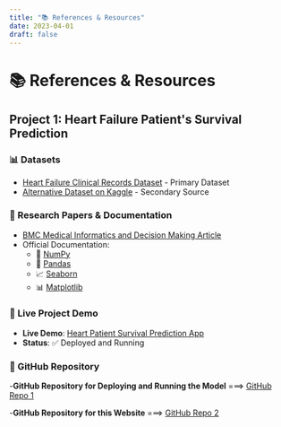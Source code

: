 ```yaml
---
title: "📚 References & Resources"
date: 2023-04-01
draft: false
---
```


# 📚 References & Resources

## Project 1: Heart Failure Patient's Survival Prediction

### 📊 Datasets
- [Heart Failure Clinical Records Dataset](https://archive.ics.uci.edu/ml/datasets/Heart+failure+clinical+records) - Primary Dataset
- [Alternative Dataset on Kaggle](https://www.kaggle.com/datasets/andrewmvd/heart-failure-clinical-data?select=heart_failure_clinical_records_dataset.csv) - Secondary Source

### 📖 Research Papers & Documentation
- [BMC Medical Informatics and Decision Making Article](https://bmcmedinformdecismak.biomedcentral.com/articles/10.1186/s12911-020-1023-5)
- Official Documentation:
  - 🔧 [NumPy](https://numpy.org/doc/)
  - 🐼 [Pandas](https://pandas.pydata.org/docs/)
  - 📈 [Seaborn](https://seaborn.pydata.org/)
  - 📊 [Matplotlib](https://matplotlib.org/stable/index.html)

### 🚀 Live Project Demo

- **Live Demo**: [Heart Patient Survival Prediction App](https://heart-patient-survival.streamlit.app/)
- **Status**: ✅ Deployed and Running

### 📖 GitHub Repository

-**GitHub Repository for Deploying and Running the Model** ===> [GitHub Repo 1](https://github.com/zyphronix/survival_streamlit_app) 

-**GitHub Repository for this Website** ===> [GitHub Repo 2](https://github.com/Lnm127/DeepDiveDS)


